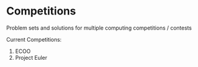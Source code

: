 # Competitions
Problem sets and solutions for multiple computing competitions / contests

Current Competitions:

  1) ECOO
  2) Project Euler

